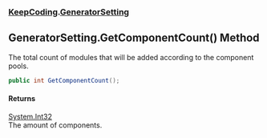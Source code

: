 ### [KeepCoding](KeepCoding.md 'KeepCoding').[GeneratorSetting](KeepCoding_GeneratorSetting.md 'KeepCoding.GeneratorSetting')
## GeneratorSetting.GetComponentCount() Method
The total count of modules that will be added according to the component pools.  
```csharp
public int GetComponentCount();
```
#### Returns
[System.Int32](https://docs.microsoft.com/en-us/dotnet/api/System.Int32 'System.Int32')  
The amount of components.
